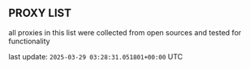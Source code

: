 ## PROXY LIST

all proxies in this list were collected from open sources and tested for functionality

last update: `2025-03-29 03:28:31.051801+00:00` UTC